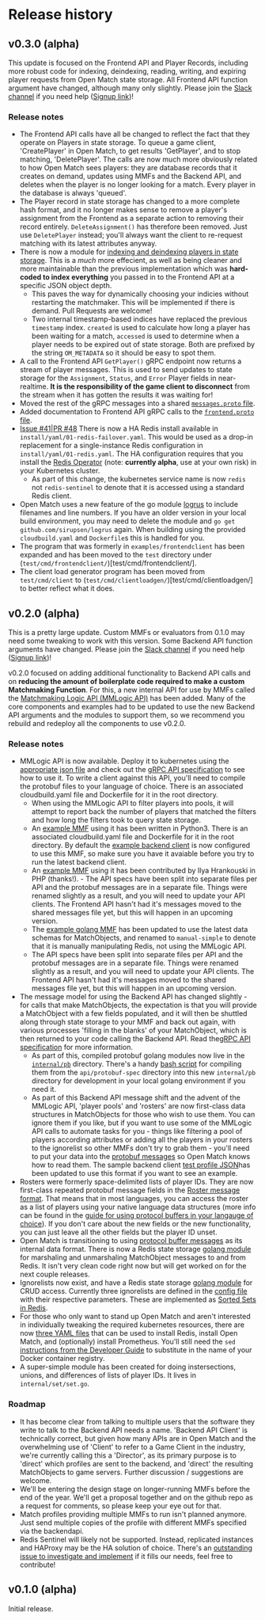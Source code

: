 # Release history

## v0.3.0 (alpha)
  This update is focused on the Frontend API and Player Records, including more robust code for indexing, deindexing, reading, writing, and expiring player requests from Open Match state storage.  All Frontend API function argument have changed, although many only slightly. Please join the [Slack channel](https://open-match.slack.com/) if you need help ([Signup link](https://join.slack.com/t/open-match/shared_invite/enQtNDM1NjcxNTY4MTgzLWQzMzE1MGY5YmYyYWY3ZjE2MjNjZTdmYmQ1ZTQzMmNiNGViYmQyN2M4ZmVkMDY2YzZlOTUwMTYwMzI1Y2I2MjU))!

### Release notes
- The Frontend API calls have all be changed to reflect the fact that they operate on Players in state storage.  To queue a game client, 'CreatePlayer' in Open Match, to get results 'GetPlayer', and to stop matching, 'DeletePlayer'. The calls are now much more obviously related to how Open Match sees players: they are database records that it creates on demand, updates using MMFs and the Backend API, and deletes when the player is no longer looking for a match.  Every player in the database is always 'queued'.
- The Player record in state storage has changed to a more complete hash format, and it no longer makes sense to remove a player's assignment from the Frontend as a separate action to removing their record entirely.  `DeleteAssignment()` has therefore been removed.  Just use `DeletePlayer` instead; you'll always want the client to re-request matching with its latest attributes anyway.
- There is now a module for [indexing and deindexing players in state storage](internal/statestorage/redis/playerindices/playerindices.go).  This is a *much* more effecient, as well as being cleaner and more maintainable than the previous implementation which was **hard-coded to index everything** you passed in to the Frontend API at a specific JSON object depth.
    - This paves the way for dynamically choosing your indicies without restarting the matchmaker.  This will be implemented if there is demand.  Pull Requests are welcome!
    - Two internal timestamp-based indices have replaced the previous `timestamp` index. `created` is used to calculate how long a player has been waiting for a match, `accessed` is used to determine when a player needs to be expired out of state storage.  Both are prefixed by the string `OM_METADATA` so it should be easy to spot them.
- A call to the Frontend API `GetPlayer()` gRPC endpoint now returns a stream of player messages. This is used to send updates to state storage for the `Assignment`, `Status`, and `Error` Player fields in near-realtime. **It is the responsibility of the game client to disconnect** from the stream when it has gotten the results it was waiting for!
- Moved the rest of the gRPC messages into a shared [`messages.proto` file](api/protobuf-spec/messages.proto).
- Added documentation to Frontend API gRPC calls to the [`frontend.proto` file](api/protobuf-spec/frontend.proto).
- [Issue #41](https://github.com/GoogleCloudPlatform/open-match/issues/41)|[PR #48](https://github.com/GoogleCloudPlatform/open-match/pull/48) There is now a HA Redis install available in `install/yaml/01-redis-failover.yaml`.  This would be used as a drop-in replacement for a single-instance Redis configuration in `install/yaml/01-redis.yaml`.  The HA configuration requires that you install the [Redis Operator](https://github.com/spotahome/redis-operator) (note: **currently alpha**, use at your own risk) in your Kubernetes cluster.
    - As part of this change, the kubernetes service name is now `redis` not `redis-sentinel` to denote that it is accessed using a standard Redis client.
- Open Match uses a new feature of the go module [logrus](github.com/sirupsen/logrus) to include filenames and line numbers.  If you have an older version in your local build environment, you may need to delete the module and `go get github.com/sirupsen/logrus` again.  When building using the provided `cloudbuild.yaml` and `Dockerfile`s this is handled for you.
- The program that was formerly in `examples/frontendclient` has been expanded and has been moved to the `test` directory under (`test/cmd/frontendclient/`)[test/cmd/frontendclient/].
- The client load generator program has been moved from `test/cmd/client` to (`test/cmd/clientloadgen/`)[test/cmd/clientloadgen/] to better reflect what it does.

## v0.2.0 (alpha)
  This is a pretty large update.  Custom MMFs or evaluators from 0.1.0 may need some tweaking to work with this version. Some Backend API function arguments have changed. Please join the [Slack channel](https://open-match.slack.com/) if you need help ([Signup link](https://join.slack.com/t/open-match/shared_invite/enQtNDM1NjcxNTY4MTgzLWQzMzE1MGY5YmYyYWY3ZjE2MjNjZTdmYmQ1ZTQzMmNiNGViYmQyN2M4ZmVkMDY2YzZlOTUwMTYwMzI1Y2I2MjU))!

  v0.2.0 focused on adding additional functionality to Backend API calls and on **reducing the amount of boilerplate code required to make a custom Matchmaking Function**.  For this, a new internal API for use by MMFs called the [Matchmaking Logic API (MMLogic API)](README.md#matchmaking-logic-mmlogic-api) has been added.  Many of the core components and examples had to be updated to use the new Backend API arguments and the modules to support them, so we recommend you rebuild and redeploy all the components to use v0.2.0. 

### Release notes
- MMLogic API is now available.  Deploy it to kubernetes using the [appropriate json file]() and check out the [gRPC API specification](api/protobuf-spec/mmlogic.proto) to see how to use it.  To write a client against this API, you'll need to compile the protobuf files to your language of choice. There is an associated cloudbuild.yaml file and Dockerfile for it in the root directory.
    - When using the MMLogic API to filter players into pools, it will attempt to report back the number of players that matched the filters and how long the filters took to query state storage.
    - An [example MMF](examples/functions/python3/mmlogic-simple/harness.py) using it has been written in Python3. There is an associated cloudbuild.yaml file and Dockerfile for it in the root directory. By default the [example backend client](examples/backendclient/main.go) is now configured to use this MMF, so make sure you have it avaiable before you try to run the latest backend client.
    - An [example MMF](examples/functions/php/mmlogic-simple/harness.py) using it has been contributed by Ilya Hrankouski in PHP (thanks!).   - The API specs have been split into separate files per API and the protobuf messages are in a separate file.  Things were renamed slightly as a result, and you will need to update your API clients. The Frontend API hasn't had it's messages moved to the shared messages file yet, but this will happen in an upcoming version.
    - The [example golang MMF](examples/functions/golang/manual-simple/) has been updated to use the latest data schemas for MatchObjects, and renamed to `manual-simple` to denote that it is manually manipulating Redis, not using the MMLogic API.
    - The API specs have been split into separate files per API and the protobuf messages are in a separate file.  Things were renamed slightly as a result, and you will need to update your API clients. The Frontend API hasn't had it's messages moved to the shared messages file yet, but this will happen in an upcoming version.
- The message model for using the Backend API has changed slightly - for calls that make MatchObjects, the expectation is that you will provide a MatchObject with a few fields populated, and it will then be shuttled along through state storage to your MMF and back out again, with various processes 'filling in the blanks' of your MatchObject, which is then returned to your code calling the Backend API.  Read the[gRPC API specification](api/protobuf-spec/backend.proto) for more information.
    - As part of this, compiled protobuf golang modules now live in the [`internal/pb`](internal/pb) directory.  There's a handy [bash script](api/protoc-go.sh) for compiling them from the `api/protobuf-spec` directory into this new `internal/pb` directory for development in your local golang environment if you need it.  
    - As part of this Backend API message shift and the advent of the MMLogic API, 'player pools' and 'rosters' are now first-class data structures in MatchObjects for those who wish to use them. You can ignore them if you like, but if you want to use some of the MMLogic API calls to automate tasks for you - things like filtering a pool of players according attributes or adding all the players in your rosters to the ignorelist so other MMFs don't try to grab them - you'll need to put your data into the [protobuf messages](api/protobuf-spec/messages.proto) so Open Match knows how to read them.  The sample backend client [test profile JSON](examples/backendclient/profiles/testprofile.json)has been updated to use this format if you want to see an example.
- Rosters were formerly space-delimited lists of player IDs.  They are now first-class repeated protobuf message fields in the [Roster message format](api/protobuf-spec/messages.proto). That means that in most languages, you can access the roster as a list of players using your native language data structures (more info can be found in the [guide for using protocol buffers in your langauge of choice](https://developers.google.com/protocol-buffers/docs/reference/overview)).  If you don't care about the new fields or the new functionality, you can just leave all the other fields but the player ID unset.
 - Open Match is transitioning to using [protocol buffer messages](https://developers.google.com/protocol-buffers/) as its internal data format. There is now a Redis state storage [golang module](internal/statestorage/redis/redispb/) for marshaling and unmarshaling MatchObject messages to and from Redis. It isn't very clean code right now but will get worked on for the next couple releases.
 - Ignorelists now exist, and have a Redis state storage [golang module](internal/statestorage/redis/ignorelist/) for CRUD access.  Currently three ignorelists are defined in the [config file](config/matchmaker_config.json) with their respective parameters. These are implemented as [Sorted Sets in Redis](https://redis.io/commands#sorted_set).
 - For those who only want to stand up Open Match and aren't interested in individually tweaking the required kubernetes resources, there are now [three YAML files](install/yaml) that can be used to install Redis, install Open Match, and (optionally) install Prometheus. You'll still need the `sed` [instructions from the Developer Guide](docs/development.md#running-open-match-in-a-development-environment) to substitute in the name of your Docker container registry.
 - A super-simple module has been created for doing instersections, unions, and differences of lists of player IDs.  It lives in `internal/set/set.go`.  


### Roadmap 
- It has become clear from talking to multiple users that the software they write to talk to the Backend API needs a name.  'Backend API Client' is technically correct, but given how many APIs are in Open Match and the overwhelming use of 'Client' to refer to a Game Client in the industry, we're currently calling this a 'Director', as its primary purpose is to 'direct' which profiles are sent to the backend, and 'direct' the resulting MatchObjects to game servers.  Further discussion / suggestions are welcome.
- We'll be entering the design stage on longer-running MMFs before the end of the year. We'll get a proposal together and on the github repo as a request for comments, so please keep your eye out for that.
- Match profiles providing multiple MMFs to run isn't planned anymore.  Just send multiple copies of the profile with different MMFs specified via the backendapi. 
- Redis Sentinel will likely not be supported.  Instead, replicated instances and HAProxy may be the HA solution of choice. There's an [outstanding issue to investigate and implement](https://github.com/GoogleCloudPlatform/open-match/issues/41) if it fills our needs, feel free to contribute!

## v0.1.0 (alpha)
 Initial release.
